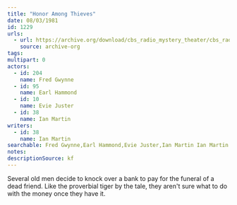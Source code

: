 ```yaml
---
title: "Honor Among Thieves"
date: 08/03/1981
id: 1229
urls: 
  - url: https://archive.org/download/cbs_radio_mystery_theater/cbs_radio_mystery_theater-1201-1250.zip/cbs_radio_mystery_theater-1201-1250%2Fcbsrmt_1229_honor_among_thieves.mp3
    source: archive-org
tags: 
multipart: 0
actors:  
  - id: 204
    name: Fred Gwynne  
  - id: 95
    name: Earl Hammond  
  - id: 10
    name: Evie Juster  
  - id: 38
    name: Ian Martin
writers:  
  - id: 38
    name: Ian Martin
searchable: Fred Gwynne,Earl Hammond,Evie Juster,Ian Martin Ian Martin
notes: 
descriptionSource: kf
---
```

Several old men decide to knock over a bank to pay for the funeral of a dead friend. Like the proverbial tiger by the tale, they aren't sure what to do with the money once they have it.